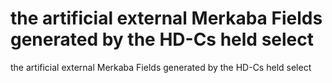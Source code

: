 # the artificial external Merkaba Fields generated by the HD-Cs held select

the artificial external Merkaba Fields generated by the HD-Cs held select